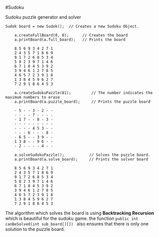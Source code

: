 #Sudoku

Sudoku puzzle generator and solver

`Sudok board = new Sudok();  // Creates a new Sudoku Object.` 
 
 ```
     a.createFullBoard(0, 0);      // Creates the board
     a.printBoard(a.full_board);   // Prints the board
     
     8 5 6 9 3 4 2 7 1 
     2 4 3 5 7 1 8 6 9 
     9 1 7 2 6 8 5 3 4 
     5 8 2 3 9 7 1 4 6 
     6 7 1 8 4 5 3 9 2 
     3 9 4 6 1 2 7 8 5 
     4 6 5 7 2 3 9 1 8 
     1 3 8 4 5 9 6 2 7 
     7 2 9 1 8 6 4 5 3 
 ```
 
 
 ```
     a.createSudokuPazzle(81);         // The number indicates the maximum numbers to erase
     a.printBoard(a.puzzle_board);     // Prints the puzzle board
    
     - 5 - - 3 - 2 - - 
     - - - - 7 - - - - 
     - 1 7 - - 8 - 3 - 
     - - - - - - - - - 
     - - - - 4 5 3 - - 
     - - - 6 - - - 8 - 
     - 6 5 - - 3 9 - - 
     1 3 8 - - 9 6 - - 
     - 2 - - - - 4 - - 
 ```
 
 ```
     a.solveSudokuPazzle();           // Solves the puzzle board.
     a.printBoard(a.solve_board);     // Prints the solver board
        
     8 5 6 9 3 4 2 7 1 
     2 4 3 5 7 1 8 6 9 
     9 1 7 2 6 8 5 3 4 
     5 8 2 3 9 7 1 4 6 
     6 7 1 8 4 5 3 9 2 
     3 9 4 6 1 2 7 8 5 
     4 6 5 7 2 3 9 1 8 
     1 3 8 4 5 9 6 2 7 
     7 2 9 1 8 6 4 5 3
 ```
 
 The algorithm which solves the board is using **Backtracking Recursion** which is beautiful for the sudoku game. the function `public int canBeSolved(int sub_board[][]) ` also ensures that there is only one solution to the puzzle board.